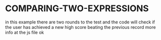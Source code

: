 # COMPARING-TWO-EXPRESSIONS

in this example there are two rounds to the test and the code will check if the user has achieved a new high score beating the previous record more info at the js file ok
